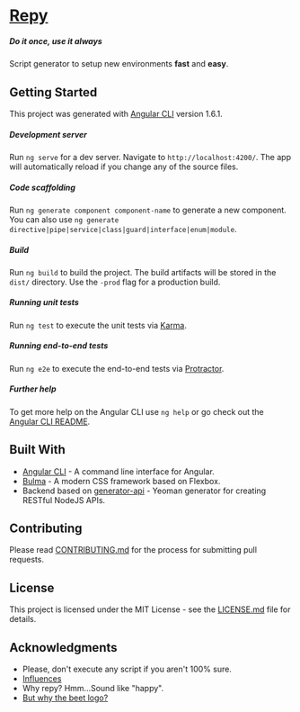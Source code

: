 # [Repy](https://repy.io)
##### Do it once, use it always

Script generator to setup new environments **fast** and **easy**.

## Getting Started

This project was generated with [Angular CLI](https://github.com/angular/angular-cli) version 1.6.1.

##### Development server

Run `ng serve` for a dev server. Navigate to `http://localhost:4200/`. The app will automatically reload if you change any of the source files.

##### Code scaffolding

Run `ng generate component component-name` to generate a new component. You can also use `ng generate directive|pipe|service|class|guard|interface|enum|module`.

##### Build

Run `ng build` to build the project. The build artifacts will be stored in the `dist/` directory. Use the `-prod` flag for a production build.

##### Running unit tests

Run `ng test` to execute the unit tests via [Karma](https://karma-runner.github.io).

##### Running end-to-end tests

Run `ng e2e` to execute the end-to-end tests via [Protractor](http://www.protractortest.org/).

##### Further help

To get more help on the Angular CLI use `ng help` or go check out the [Angular CLI README](https://github.com/angular/angular-cli/blob/master/README.md).

## Built With

* [Angular CLI](https://cli.angular.io/) - A command line interface for Angular.
* [Bulma](http://://bulma.io/) - A modern CSS framework based on Flexbox.
* Backend based on [generator-api](https://github.com/ndelvalle/generator-api) - Yeoman generator for creating RESTful NodeJS APIs.

## Contributing

Please read [CONTRIBUTING.md](CONTRIBUTING.md) for the process for submitting pull requests.

## License

This project is licensed under the MIT License - see the [LICENSE.md](LICENSE.md) file for details.

## Acknowledgments

* Please, don't execute any script if you aren't 100% sure.
* [Influences](https://github.com/iagocavalcante/set-windows-enviroment)
* Why repy? Hmm...Sound like "happy".
* [But why the beet logo?](https://translate.google.com/#auto/en/repy)
